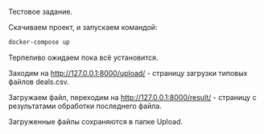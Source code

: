 Тестовое задание.

Скачиваем проект, и запускаем командой:
```sh
docker-compose up
```
Терпеливо ожидаем пока всё установится.

Заходим на http://127.0.0.1:8000/upload/  - страницу загрузки типовых файлов deals.csv.

Загружаем файл, переходим на http://127.0.0.1:8000/result/ - страницу с результатами обработки последнего файла.

Загруженные файлы сохраняются в папке Upload.


